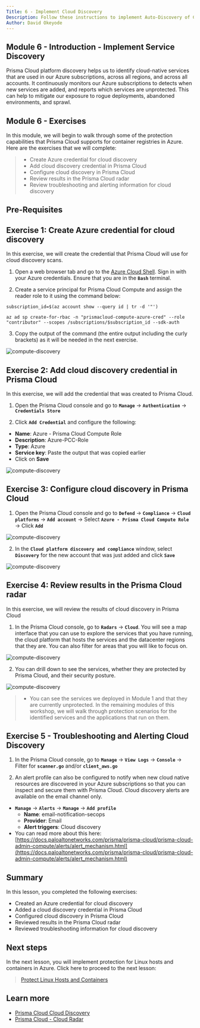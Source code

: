 ```yaml
---
Title: 6 - Implement Cloud Discovery
Description: Follow these instructions to implement Auto-Discovery of Compute Services in Azure
Author: David Okeyode
---
```


## Module 6 - Introduction - Implement Service Discovery
Prisma Cloud platform discovery helps us to identify cloud-native services that are used in our Azure subscriptions, across all regions, and across all accounts. It continuously monitors our Azure subscriptions to detects when new services are added, and reports which services are unprotected. This can help to mitigate our exposure to rogue deployments, abandoned environments, and sprawl.

## Module 6 - Exercises
In this module, we will begin to walk through some of the protection capabilities that Prisma Cloud supports for container registries in Azure. Here are the exercises that we will complete:

> * Create Azure credential for cloud discovery
> * Add cloud discovery credential in Prisma Cloud
> * Configure cloud discovery in Prisma Cloud
> * Review results in the Prisma Cloud radar
> * Review troubleshooting and alerting information for cloud discovery

## Pre-Requisites

## Exercise 1: Create Azure credential for cloud discovery

In this exercise, we will create the credential that Prisma Cloud will use for cloud discovery scans.

1. Open a web browser tab and go to the [Azure Cloud Shell](https://shell.azure.com). Sign in with your Azure credentials. Ensure that you are in the **`Bash`** terminal.


2. Create a service principal for Prisma Cloud Compute and assign the reader role to it using the command below:

```
subscription_id=$(az account show --query id | tr -d '"')

az ad sp create-for-rbac -n "prismacloud-compute-azure-cred" --role "contributor" --scopes /subscriptions/$subscription_id --sdk-auth
```

3. Copy the output of the command (the entire output including the curly brackets) as it will be needed in the next exercise.

![compute-discovery](../images/6-svc-disc-cred.png)

## Exercise 2: Add cloud discovery credential in Prisma Cloud

In this exercise, we will add the credential that was created to Prisma Cloud.

1. Open the Prisma Cloud console and go to  **`Manage`** → **`Authentication`** → **`Credentials Store`**

2. Click **`Add Credential`** and configure the following:
* **Name**: Azure - Prisma Cloud Compute Role
* **Description**: Azure-PCC-Role
* **Type**: Azure
* **Service key**: Paste the output that was copied earlier
* Click on **Save**

![compute-discovery](../images/6-svc-disc-cred-add.png)

## Exercise 3: Configure cloud discovery in Prisma Cloud

1. Open the Prisma Cloud console and go to **`Defend`** → **`Compliance`** → **`Cloud platforms`** → **`Add account`** → Select **`Azure - Prisma Cloud Compute Role`** → Click **`Add`**

![compute-discovery](../images/6-cloud-disc.png)

2. In the **`Cloud platform discovery and compliance`** window, select **`Discovery`** for the new account that was just added and click **`Save`**

![compute-discovery](../images/6-cloud-disc-add.png)


## Exercise 4: Review results in the Prisma Cloud radar

In this exercise, we will review the results of cloud discovery in Prisma Cloud

1. In the Prisma Cloud console, go to **`Radars`** → **`Cloud`**. You will see a map interface that you can use to explore the services that you have running, the cloud platform that hosts the services and the datacenter regions that they are. You can also filter for areas that you will like to focus on.

![compute-discovery](../images/6-radar-cloud.png)

2. You can drill down to see the services, whether they are protected by Prisma Cloud, and their security posture.  

![compute-discovery](../images/6-radar-cloud-svc.png)

> * You can see the services we deployed in Module 1 and that they are currently unprotected. In the remaining modules of this workshop, we will walk through protection scenarios for the identified services and the applications that run on them.


## Exercise 5 - Troubleshooting and Alerting Cloud Discovery
1. In the Prisma Cloud console, go to **`Manage`** → **`View Logs`** → **`Console`** → Filter for **`scanner.go`** and/or **`client_aws.go`**

2. An alert profile can also be configured to notify when new cloud native resources are discovered in your Azure subscriptions so that you can inspect and secure them with Prisma Cloud. Cloud discovery alerts are available on the email channel only.
* **`Manage`** → **`Alerts`** → **`Manage`** → **`Add profile`**
	* **Name**: email-notification-secops
	* **Provider**: Email
	* **Alert triggers**: Cloud discovery
* You can read more about this here: [https://docs.paloaltonetworks.com/prisma/prisma-cloud/prisma-cloud-admin-compute/alerts/alert_mechanism.html](https://docs.paloaltonetworks.com/prisma/prisma-cloud/prisma-cloud-admin-compute/alerts/alert_mechanism.html)
## Summary
In this lesson, you completed the following exercises:
* Created an Azure credential for cloud discovery
* Added a cloud discovery credential in Prisma Cloud
* Configured cloud discovery in Prisma Cloud
* Reviewed results in the Prisma Cloud radar
* Reviewed troubleshooting information for cloud discovery

## Next steps
In the next lesson, you will implement protection for Linux hosts and containers in Azure. Click here to proceed to the next lesson:
> [Protect Linux Hosts and Containers](7-protect-linux-hosts-and-containers.md)

## Learn more
* [Prisma Cloud Cloud Discovery](https://docs.prismacloudcompute.com/docs/enterprise_edition/compliance/cloud_discovery.html)
* [Prisma Cloud - Cloud Radar](https://docs.prismacloudcompute.com/docs/enterprise_edition/technology_overviews/radar.html#cloud-pivot)